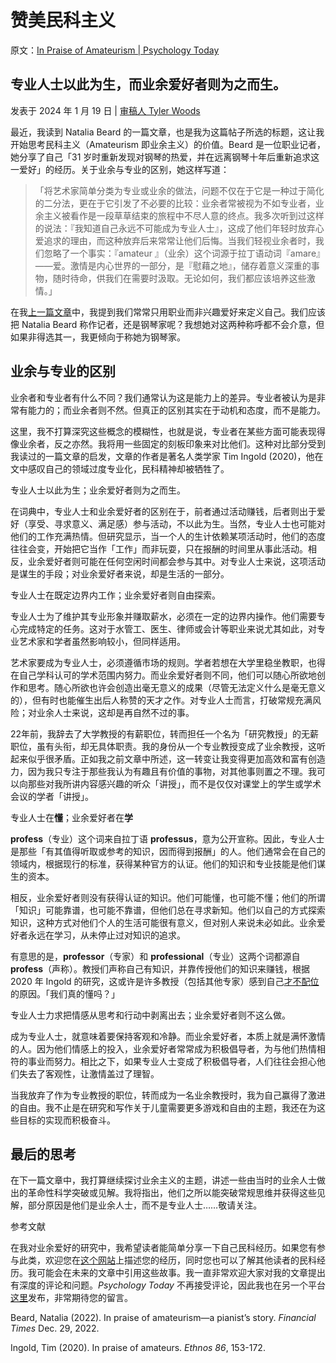# 赞美民科主义

原文：[In Praise of Amateurism | Psychology Today](https://www.psychologytoday.com/us/blog/freedom-to-learn/202401/in-praise-of-amateurism)

## 专业人士以此为生，而业余爱好者则为之而生。

发表于 2024 年 1 月 19 日 | [审稿人 Tyler Woods](https://www.psychologytoday.com/us/docs/editorial-process)

最近，我读到 Natalia Beard 的一篇文章，也是我为这篇帖子所选的标题，这让我开始思考民科主义（Amateurism 即业余主义）的价值。Beard 是一位职业记者，她分享了自己「31 岁时重新发现对钢琴的热爱，并在远离钢琴十年后重新追求这一爱好」的经历。关于业余与专业的区别，她这样写道：

> 「将艺术家简单分类为专业或业余的做法，问题不仅在于它是一种过于简化的二分法，更在于它引发了不必要的比较：业余者常被视为不如专业者，业余主义被看作是一段草草结束的旅程中不尽人意的终点。我多次听到过这样的说法：『我知道自己永远不可能成为专业人士』，这成了他们年轻时放弃心爱追求的理由，而这种放弃后来常常让他们后悔。当我们轻视业余者时，我们忽略了一个事实：『amateur 』（业余）这个词源于拉丁语动词『amare』——爱。激情是内心世界的一部分，是『慰藉之地』，储存着意义深重的事物，随时待命，供我们在需要时汲取。无论如何，我们都应该培养这些激情。」

在我[上一篇文章](https://www.psychologytoday.com/us/blog/freedom-to-learn/202401/why-do-we-work-so-much)中，我提到我们常常只用职业而非兴趣爱好来定义自己。我们应该把 Natalia Beard 称作记者，还是钢琴家呢？我想她对这两种称呼都不会介意，但如果非得选其一，我更倾向于称她为钢琴家。

## 业余与专业的区别

业余者和专业者有什么不同？我们通常认为这是能力上的差异。专业者被认为是非常有能力的；而业余者则不然。但真正的区别其实在于动机和态度，而不是能力。

这里，我不打算深究这些概念的模糊性，也就是说，专业者在某些方面可能表现得像业余者，反之亦然。我将用一些固定的刻板印象来对比他们。这种对比部分受到我读过的一篇文章的启发，文章的作者是著名人类学家 Tim Ingold (2020)，他在文中感叹自己的领域过度专业化，民科精神却被牺牲了。

专业人士以此为生；业余爱好者则为之而生。

在词典中，专业人士和业余爱好者的区别在于，前者通过活动赚钱，后者则出于爱好（享受、寻求意义、满足感）参与活动，不以此为生。当然，专业人士也可能对他们的工作充满热情。但研究显示，当一个人的生计依赖某项活动时，他们的态度往往会变，开始把它当作「工作」而非玩耍，只在报酬的时间里从事此活动。相反，业余爱好者则可能在任何空闲时间都会参与其中。对专业人士来说，这项活动是谋生的手段；对业余爱好者来说，却是生活的一部分。

专业人士在既定边界内工作；业余爱好者则自由探索。

专业人士为了维护其专业形象并赚取薪水，必须在一定的边界内操作。他们需要专心完成特定的任务。这对于水管工、医生、律师或会计等职业来说尤其如此，对专业艺术家和学者虽然影响较小，但同样适用。

艺术家要成为专业人士，必须遵循市场的规则。学者若想在大学里稳坐教职，也得在自己学科认可的学术范围内努力。而业余爱好者则不同，他们可以随心所欲地创作和思考。随心所欲也许会创造出毫无意义的成果（尽管无法定义什么是毫无意义的），但有时也能催生出后人称赞的天才之作。对专业人士而言，打破常规充满风险；对业余人士来说，这却是再自然不过的事。

22年前，我辞去了大学教授的有薪职位，转而担任一个名为「研究教授」的无薪职位，虽有头衔，却无具体职责。我的身份从一个专业教授变成了业余教授，这听起来似乎很矛盾。正如我之前文章中所述，这一转变让我变得更加高效和富有创造力，因为我只专注于那些我认为有趣且有价值的事物，对其他事则置之不理。我可以向那些对我所讲内容感兴趣的听众「讲授」，而不是仅仅对课堂上的学生或学术会议的学者「讲授」。

专业人士在**懂**；业余爱好者在**学**

**profess**（专业）这个词来自拉丁语 **professus**，意为公开宣称。因此，专业人士是那些「有其值得听取或参考的知识，因而得到报酬」的人。他们通常会在自己的领域内，根据现行的标准，获得某种官方的认证。他们的知识和专业技能是他们谋生的资本。

相反，业余爱好者则没有获得认证的知识。他们可能懂，也可能不懂；他们的所谓「知识」可能靠谱，也可能不靠谱，但他们总在寻求新知。他们以自己的方式探索知识，这种方式对他们个人的生活可能很有意义，但对别人来说未必如此。业余爱好者永远在学习，从未停止过对知识的追求。

有意思的是，**professor**（专家）和 **professional**（专业）这两个词都源自 **profess**（声称）。教授们声称自己有知识，并靠传授他们的知识来赚钱，根据 2020 年 Ingold 的研究，这或许是许多教授（包括其他专家）感到自己[才不配位](https://www.psychologytoday.com/us/basics/imposter-syndrome)的原因。「我们真的懂吗？」

专业人士力求把情感从思考和行动中剥离出去；业余爱好者则不这么做。

成为专业人士，就意味着要保持客观和冷静。而业余爱好者，本质上就是满怀激情的人。因为他们情感上的投入，业余爱好者常常成为积极倡导者，为与他们热情相符的事业而努力。相比之下，如果专业人士变成了积极倡导者，人们往往会担心他们失去了客观性，让激情盖过了理智。

当我放弃了作为专业教授的职位，转而成为一名业余教授时，我为自己赢得了激进的自由。我不止是在研究和写作关于儿童需要更多游戏和自由的主题，我还在为这些目标的实现而积极奋斗。

## 最后的思考

在下一篇文章中，我打算继续探讨业余主义的主题，讲述一些由当时的业余人士做出的革命性科学突破或见解。我将指出，他们之所以能突破常规思维并获得这些见解，部分原因是他们是业余人士，而不是专业人士……敬请关注。

参考文献

在我对业余爱好的研究中，我希望读者能简单分享一下自己民科经历。如果您有参与此类，欢迎您在[这个网站](https://petergray.substack.com/p/s4-are-you-an-amateur-do-you-pursue)上描述您的经历，同时您也可以了解其他读者的民科经历。我可能会在未来的文章中引用这些故事。我一直非常欢迎大家对我的文章提出有深度的评论和问题。*Psychology Today* 不再接受评论，因此我也在另一个平台[这里](https://petergray.substack.com/p/27-in-praise-of-amateurism)发布，非常期待您的留言。

Beard, Natalia (2022). In praise of amateurism—a pianist’s story. *Financial Times* Dec. 29, 2022.

Ingold, Tim (2020). In praise of amateurs. *Ethnos 86*, 153-172.